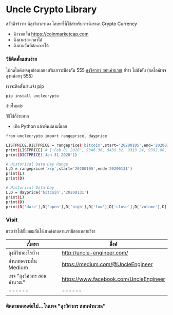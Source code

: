 # Uncle Crypto Library

สวัสดีจร้าาาา นี่ลุงวิศวกรเอง ไลบรารี่นี้ใช้สำหรับการดึงราคา Crypto Currency


  - ดึงจากเว็บ https://coinmarketcap.com 
  - ดึงตามช่วงเวลาได้
  - ดึงตามวันที่ต้องการได้


### วิธีติดตั้งแสนง่าย

ไปกดไลค์เพจลุงก่อนเลย เสริมเกราะป้องกัน 555 [ลุงวิศวกร สอนคำนวณ](https://www.facebook.com/UncleEngineer)  ฮ่าาา ไม่บังคับ (กดไลค์เพจลุงหน่อยๆ 555)

เราจะติดตั้งผ่านเจ้า pip

```sh
pip install unclecrypto
```

ง่ายไหมล่ะ

วิธีใช้ก็ง่ายมาก
- เปิด Python แล้วพิพม์ตามนี้เลย

```sh
from unclecrypto import rangeprice, dayprice

LISTPRICE,DICTPRICE = rangeprice('bitcoin',start='20200105',end='20200131')
print(LISTPRICE) # ['Feb 01 2020', 9346.36, 9439.32, 9313.24, 9392.88, 25922656496, 170900662180]
print(DICTPRICE['Jan 31 2020'])

# Historical Data Day Range
L,D = rangeprice('xrp',start='20200105',end='20200131')
print(L)
print(D)

# Historical Data Day
L,D = dayprice('bitcoin','20200131')
print(L)
print(D)
print(D['date'],D['open'],D['high'],D['low'],D['close'],D['volume'],D['marketcap'])

```

### Visit

แวะเข้าไปเยี่ยมชมกันได้ แหล่งกบดานเรามีสอนหลายวิชา

| เนื้อหา | ลิ้งค์ |
| ------ | ------ |
| ลุงมีวิชาอะไรบ้าง |http://uncle-engineer.com/ |
| อ่านบทความใน Medium  | https://medium.com/@UncleEngineer |
| เพจ "ลุงวิศวกร สอนคำนวณ"  | https://www.facebook.com/UncleEngineer |
| ------ | ------ |

### ติดตามตอนต่อไป...ในเพจ "ลุงวิศวกร สอนคำนวณ"
